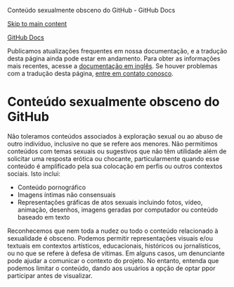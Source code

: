 Conteúdo sexualmente obsceno do GitHub - GitHub Docs

[Skip to main content](#main-content)

[](/pt)[GitHub Docs](/pt)

Publicamos atualizações frequentes em nossa documentação, e a tradução desta página ainda pode estar em andamento. Para obter as informações mais recentes, acesse a [documentação em inglês](/en). Se houver problemas com a tradução desta página, [entre em contato conosco](https://github.com/contact?form[subject]=translation%20issue%20on%20docs.github.com&form[comments]=).

Conteúdo sexualmente obsceno do GitHub
==========

Não toleramos conteúdos associados à exploração sexual ou ao abuso de outro indivíduo, inclusive no que se refere aos menores. Não permitimos conteúdos com temas sexuais ou sugestivos que não têm utilidade além de solicitar uma resposta erótica ou chocante, particularmente quando esse conteúdo é amplificado pela sua colocação em perfis ou outros contextos sociais. Isto inclui:

* Conteúdo pornográfico
* Imagens íntimas não consensuais
* Representações gráficas de atos sexuais incluindo fotos, vídeo, animação, desenhos, imagens geradas por computador ou conteúdo baseado em texto

Reconhecemos que nem toda a nudez ou todo o conteúdo relacionado à sexualidade é obsceno. Podemos permitir representações visuais e/ou textuais em contextos artísticos, educacionais, históricos ou jornalísticos, ou no que se refere à defesa de vítimas. Em alguns casos, um denunciante pode ajudar a comunicar o contexto do projeto. No entanto, entenda que podemos limitar o conteúdo, dando aos usuários a opção de optar ppor participar antes de visualizar.
